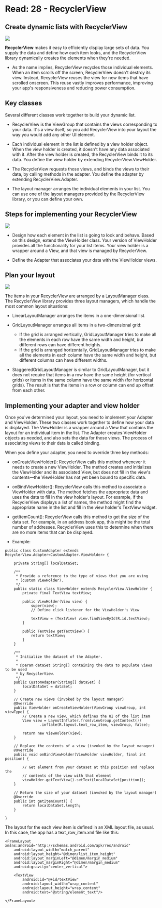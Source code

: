 # Read: 28 - RecyclerView

## Create dynamic lists with RecyclerView

![](https://x-wei.github.io/images/andev_p1e3_recyclerview/pasted_image.png)

**RecyclerView** makes it easy to efficiently display large sets of data. You supply the data and define how each item looks, and the RecyclerView library dynamically creates the elements when they're needed.

- As the name implies, RecyclerView recycles those individual elements. When an item scrolls off the screen, RecyclerView doesn't destroy its view. Instead, RecyclerView reuses the view for new items that have scrolled onscreen. This reuse vastly improves performance, improving your app's responsiveness and reducing power consumption.

## Key classes

Several different classes work together to build your dynamic list.

- RecyclerView is the ViewGroup that contains the views corresponding to your data. It's a view itself, so you add RecyclerView into your layout the way you would add any other UI element.

- Each individual element in the list is defined by a view holder object. When the view holder is created, it doesn't have any data associated with it. After the view holder is created, the RecyclerView binds it to its data. You define the view holder by extending RecyclerView.ViewHolder.

- The RecyclerView requests those views, and binds the views to their data, by calling methods in the adapter. You define the adapter by extending RecyclerView.Adapter.

- The layout manager arranges the individual elements in your list. You can use one of the layout managers provided by the RecyclerView library, or you can define your own.

## Steps for implementing your RecyclerView

![](https://oozou.com/rails/active_storage/blobs/eyJfcmFpbHMiOnsibWVzc2FnZSI6IkJBaHBBaG9wIiwiZXhwIjpudWxsLCJwdXIiOiJibG9iX2lkIn19--86f89eb61234f93a5a071d025ff026392fd33f2f/Screen%20Shot%202020-06-14%20at%205.50.45%20PM.png)

- Design how each element in the list is going to look and behave. Based on this design, extend the ViewHolder class. Your version of ViewHolder provides all the functionality for your list items. Your view holder is a wrapper around a View, and that view is managed by RecyclerView.

- Define the Adapter that associates your data with the ViewHolder views.

## Plan your layout

![](https://th.bing.com/th/id/R.3c5745f39a0828352c3ff4ddf4415df2?rik=Cl2X2Xx7UO7YTQ&riu=http%3a%2f%2fdiscoverbigfish.com%2fwp-content%2fuploads%2f2018%2f06%2fapp-wireframe-design-example.jpg&ehk=ayVcjA%2bHANWKjVlXrGUUTEUK0b0ycBzJRubxCdYgh7Q%3d&risl=&pid=ImgRaw&r=0)

The items in your RecyclerView are arranged by a LayoutManager class. The RecyclerView library provides three layout managers, which handle the most common layout situations:

- LinearLayoutManager arranges the items in a one-dimensional list.
- GridLayoutManager arranges all items in a two-dimensional grid:

  - If the grid is arranged vertically, GridLayoutManager tries to make all the elements in each row have the same width and height, but different rows can have different heights.
  - If the grid is arranged horizontally, GridLayoutManager tries to make all the elements in each column have the same width and height, but different columns can have different widths.

- StaggeredGridLayoutManager is similar to GridLayoutManager, but it does not require that items in a row have the same height (for vertical grids) or items in the same column have the same width (for horizontal grids). The result is that the items in a row or column can end up offset from each other.

## Implementing your adapter and view holder



Once you've determined your layout, you need to implement your Adapter and ViewHolder. These two classes work together to define how your data is displayed. The ViewHolder is a wrapper around a View that contains the layout for an individual item in the list. The Adapter creates ViewHolder objects as needed, and also sets the data for those views. The process of associating views to their data is called binding.

When you define your adapter, you need to override three key methods:

- onCreateViewHolder(): RecyclerView calls this method whenever it needs to create a new ViewHolder. The method creates and initializes the ViewHolder and its associated View, but does not fill in the view's contents—the ViewHolder has not yet been bound to specific data.

- onBindViewHolder(): RecyclerView calls this method to associate a ViewHolder with data. The method fetches the appropriate data and uses the data to fill in the view holder's layout. For example, if the RecyclerView displays a list of names, the method might find the appropriate name in the list and fill in the view holder's TextView widget.

- getItemCount(): RecyclerView calls this method to get the size of the data set. For example, in an address book app, this might be the total number of addresses. RecyclerView uses this to determine when there are no more items that can be displayed.

- Example:

```
public class CustomAdapter extends RecyclerView.Adapter<CustomAdapter.ViewHolder> {

    private String[] localDataSet;

    /**
     * Provide a reference to the type of views that you are using
     * (custom ViewHolder).
     */
    public static class ViewHolder extends RecyclerView.ViewHolder {
        private final TextView textView;

        public ViewHolder(View view) {
            super(view);
            // Define click listener for the ViewHolder's View

            textView = (TextView) view.findViewById(R.id.textView);
        }

        public TextView getTextView() {
            return textView;
        }
    }

    /**
     * Initialize the dataset of the Adapter.
     *
     * @param dataSet String[] containing the data to populate views to be used
     * by RecyclerView.
     */
    public CustomAdapter(String[] dataSet) {
        localDataSet = dataSet;
    }

    // Create new views (invoked by the layout manager)
    @Override
    public ViewHolder onCreateViewHolder(ViewGroup viewGroup, int viewType) {
        // Create a new view, which defines the UI of the list item
        View view = LayoutInflater.from(viewGroup.getContext())
                .inflate(R.layout.text_row_item, viewGroup, false);

        return new ViewHolder(view);
    }

    // Replace the contents of a view (invoked by the layout manager)
    @Override
    public void onBindViewHolder(ViewHolder viewHolder, final int position) {

        // Get element from your dataset at this position and replace the
        // contents of the view with that element
        viewHolder.getTextView().setText(localDataSet[position]);
    }

    // Return the size of your dataset (invoked by the layout manager)
    @Override
    public int getItemCount() {
        return localDataSet.length;
    }

}
```

The layout for the each view item is defined in an XML layout file, as usual. In this case, the app has a text_row_item.xml file like this:

```
<FrameLayout xmlns:android="http://schemas.android.com/apk/res/android"
    android:layout_width="match_parent"
    android:layout_height="@dimen/list_item_height"
    android:layout_marginLeft="@dimen/margin_medium"
    android:layout_marginRight="@dimen/margin_medium"
    android:gravity="center_vertical">

    <TextView
        android:id="@+id/textView"
        android:layout_width="wrap_content"
        android:layout_height="wrap_content"
        android:text="@string/element_text"/>

</FrameLayout>
```